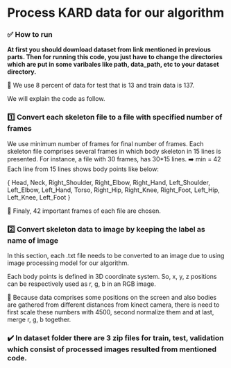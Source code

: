 # Process KARD data for our algorithm


### ✅  How to run
<b> At first you should download dataset from link mentioned in previous parts.
Then for running this code, you just have to change the directories which are put in some varibales like path, data_path, etc to your dataset directory.</b>

📌 We use 8 percent of data for test that is 13 and train data is 137.

We will explain the code as follow.

### 1️⃣ Convert each skeleton file to a file with specified number of frames

We use minimum number of frames for final number of frames.
Each skeleton file comprises several frames in which body skeleton in 15 lines is presented. 
For instance, a file with 30 frames, has 30*15 lines.
➡️  min = 42
Each line from 15 lines shows body points like below:

{ Head, Neck, Right_Shoulder, Right_Elbow, Right_Hand, Left_Shoulder, Left_Elbow, Left_Hand, Torso, Right_Hip, Right_Knee, Right_Foot, Left_Hip, Left_Knee, Left_Foot }

📌 Finaly, 42 important frames of each file are chosen.
### 2️⃣ Convert skeleton data to image by keeping the label as name of image

In this section, each .txt file needs to be converted to an image due to using image processing model for our algorithm.

Each body points is defined in 3D coordinate system. So, x, y, z positions can be respectively used as r, g, b in an RGB image.

📌  Because data comprises some positions on the screen and also bodies are gathered from different distances from kinect camera, there is need to first scale these numbers with 4500, second normalize them and at last, merge r, g, b together.


### ✔️ In dataset folder there are 3 zip files for train, test, validation which consist of processed images resulted from mentioned code.
